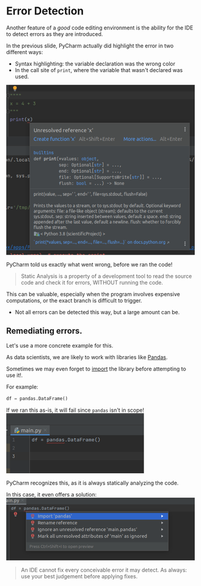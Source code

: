 # Error Detection

Another feature of a *good* code editing environment is the ability for the IDE to detect errors as
they are introduced.

In the previous slide, PyCharm actually did highlight the error in two different ways:

- Syntax highlighting: the variable declaration was the wrong color
- In the call site of `print`, where the variable that wasn't declared was used.

![error_detection_expanded_0.png](00.png)

PyCharm told us exactly what went wrong, before we ran the code!

> Static Analysis is a property of a development tool to read the source code and check it for errors,
> WITHOUT running the code.

This can be valuable, especially when the program involves expensive computations, or the exact branch
is difficult to trigger.

- Not all errors can be detected this way, but a large amount can be.

## Remediating errors.

Let's use a more concrete example for this.

As data scientists, we are likely to work with libraries like [Pandas](../../python/pandas/dataframe.md).

Sometimes we may even forget to [import](../../python/import_this.md) the library before attempting to use
it!.

For example:

```python
df = pandas.DataFrame()
```

If we ran this as-is, it will fail since `pandas` isn't in scope!
![pandas_no_import.png](01.png)

PyCharm recognizes this, as it is always statically analyzing the code.

In this case, it even offers a solution:
![error_remediation.png](02.png)

> An IDE cannot fix every conceivable error it may detect. As always: use your best judgement before applying fixes. 